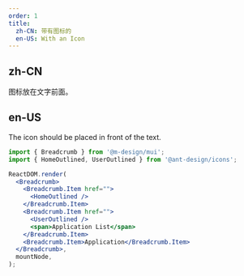 ```yaml
---
order: 1
title:
  zh-CN: 带有图标的
  en-US: With an Icon
---
```


## zh-CN

图标放在文字前面。

## en-US

The icon should be placed in front of the text.

```jsx
import { Breadcrumb } from '@m-design/mui';
import { HomeOutlined, UserOutlined } from '@ant-design/icons';

ReactDOM.render(
  <Breadcrumb>
    <Breadcrumb.Item href="">
      <HomeOutlined />
    </Breadcrumb.Item>
    <Breadcrumb.Item href="">
      <UserOutlined />
      <span>Application List</span>
    </Breadcrumb.Item>
    <Breadcrumb.Item>Application</Breadcrumb.Item>
  </Breadcrumb>,
  mountNode,
);
```
